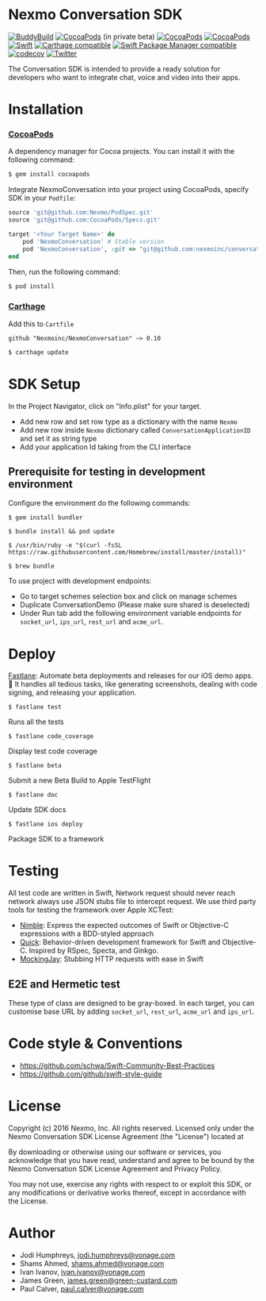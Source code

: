 # Nexmo Conversation SDK

[![BuddyBuild](https://dashboard.buddybuild.com/api/statusImage?appID=5824a77e7424bc0100c4defb&branch=master&build=latest)](https://dashboard.buddybuild.com/apps/5824a77e7424bc0100c4defb/build/latest) 
[![CocoaPods](https://img.shields.io/cocoapods/v/NexmoConversation.svg)]() (in private beta) 
[![CocoaPods](https://img.shields.io/cocoapods/l/NexmoConversation.svg)]() 
[![CocoaPods](https://img.shields.io/cocoapods/p/NexmoConversation.svg)]() 
[![Swift](https://img.shields.io/badge/Swift-3.1.X-orange.svg)]()
[![Carthage compatible](https://img.shields.io/badge/Carthage-soon-4BC51D.svg?style=flat)](https://github.com/Carthage/Carthage) 
[![Swift Package Manager compatible](https://img.shields.io/badge/Swift%20Package%20Manager-soon-brightgreen.svg)](https://github.com/apple/swift-package-manager)
[![codecov](https://codecov.io/gh/Nexmo/conversation-ios-sdk/branch/master/graph/badge.svg)](https://codecov.io/gh/Nexmo/conversation-ios-sdk)
[![Twitter](https://img.shields.io/badge/twitter-@Nexmo-blue.svg?style=flat)](https://twitter.com/Nexmo)

The Conversation SDK is intended to provide a ready solution for developers who want to integrate chat, voice and video into their apps.

# Installation
### [CocoaPods](http://cocoapods.org)
A dependency manager for Cocoa projects. You can install it with the following command:

```bash
$ gem install cocoapods
```

Integrate NexmoConversation into your project using CocoaPods, specify SDK in your `Podfile`:

```ruby
source 'git@github.com:Nexmo/PodSpec.git'
source 'git@github.com:CocoaPods/Specs.git'

target '<Your Target Name>' do
    pod 'NexmoConversation' # Stable version
    pod 'NexmoConversation', :git => "git@github.com:nexmoinc/conversation-ios-sdk.git", branch => "master" # Development version
end
```

Then, run the following command:

```bash
$ pod install
```

### [Carthage](https://github.com/Carthage/Carthage)

Add this to `Cartfile`

```
github "Nexmoinc/NexmoConversation" ~> 0.10
```

```bash
$ carthage update
```

# SDK Setup
In the Project Navigator, click on "Info.plist" for your target.

- Add new row and set row type as a dictionary with the name `Nexmo`
- Add new row inside `Nexmo` dictionary called `ConversationApplicationID` and set it as string type
- Add your application Id taking from the CLI interface

## Prerequisite for testing in development environment

Configure the environment do the following commands:

```
$ gem install bundler
```
```
$ bundle install && pod update
```
```
$ /usr/bin/ruby -e "$(curl -fsSL https://raw.githubusercontent.com/Homebrew/install/master/install)"
```
```
$ brew bundle
```

To use project with development endpoints:

- Go to target schemes selection box and click on manage schemes
- Duplicate ConversationDemo (Please make sure shared is deselected)
- Under Run tab add the following environment variable endpoints for `socket_url`, `ips_url`, `rest_url` and `acme_url`.

# Deploy
[Fastlane](https://github.com/fastlane/fastlane): Automate beta deployments and releases for our iOS demo apps. 🚀 It handles all tedious tasks, like generating screenshots, dealing with code signing, and releasing your application.

```
$ fastlane test
```
Runs all the tests

```
$ fastlane code_coverage
```
Display test code coverage

```
$ fastlane beta
```
Submit a new Beta Build to Apple TestFlight

```
$ fastlane doc
```
Update SDK docs

```
$ fastlane ios deploy
```
Package SDK to a framework

# Testing 
All test code are written in Swift, Network request should never reach network always use JSON stubs file to intercept request. We use third party tools for testing the framework over Apple XCTest: 
- [Nimble](https://github.com/Quick/Nimble): Express the expected outcomes of Swift or Objective-C expressions with a BDD-styled approach
- [Quick](https://github.com/Quick/Quick): Behavior-driven development framework for Swift and Objective-C. Inspired by RSpec, Specta, and Ginkgo.
- [MockingJay](https://github.com/kylef/Mockingjay): Stubbing HTTP requests with ease in Swift

## E2E and Hermetic test
These type of class are designed to be gray-boxed. In each target, you can customise base URL by adding `socket_url`, `rest_url`, `acme_url` and `ips_url`. 

# Code style & Conventions 
- https://github.com/schwa/Swift-Community-Best-Practices
- https://github.com/github/swift-style-guide

# License
Copyright (c) 2016 Nexmo, Inc. All rights reserved. Licensed only under the Nexmo Conversation SDK License Agreement (the "License") located at

By downloading or otherwise using our software or services, you acknowledge that you have read, understand and agree to be bound by the Nexmo Conversation SDK License Agreement and Privacy Policy.

You may not use, exercise any rights with respect to or exploit this SDK, or any modifications or derivative works thereof, except in accordance with the License.

# Author
* Jodi Humphreys, jodi.humphreys@vonage.com  
* Shams Ahmed, shams.ahmed@vonage.com  
* Ivan Ivanov, ivan.ivanov@vonage.com  
* James Green, james.green@green-custard.com  
* Paul Calver, paul.calver@vonage.com  

